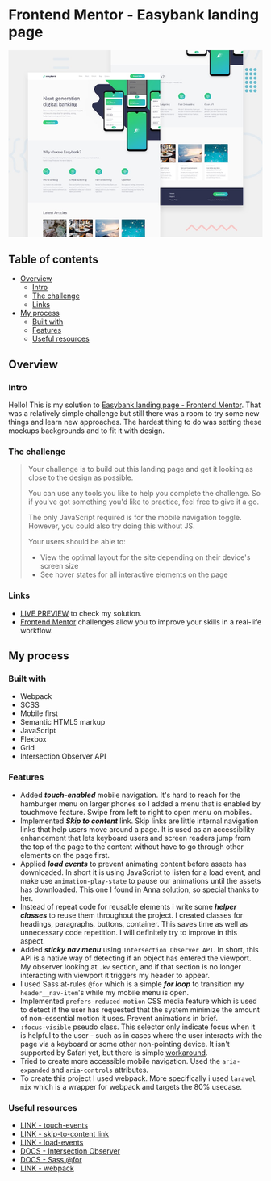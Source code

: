 # Frontend Mentor - Easybank landing page

![Design preview for the Easybank landing page coding challenge](./design/desktop-preview.jpg)

## Table of contents

- [Overview](#overview)
  - [Intro](#intro)
  - [The challenge](#the-challenge)
  - [Links](#links)
- [My process](#my-process)
  - [Built with](#built-with)
  - [Features](#features)
  - [Useful resources](#useful-resources)

## Overview

### Intro
Hello! This is my solution to [Easybank landing page - Frontend Mentor](https://www.frontendmentor.io/challenges/easybank-landing-page-WaUhkoDN). That was a relatively simple challenge but still there was a room to try some new things and learn new approaches. The hardest thing to do was setting these mockups backgrounds and to fit it with design. 


### The challenge

>Your challenge is to build out this landing page and get it looking as close to the design as possible.
>
>You can use any tools you like to help you complete the challenge. So if you've got something you'd like to practice, feel free to give it a go.
>
>The only JavaScript required is for the mobile navigation toggle. However, you could also try doing this without JS.
>
>Your users should be able to:
>- View the optimal layout for the site depending on their device's screen size
>- See hover states for all interactive elements on the page

### Links

- [LIVE PREVIEW](https://easybank-tediko.netlify.app/) to check my solution.
- [Frontend Mentor](https://www.frontendmentor.io) challenges allow you to improve your skills in a real-life workflow.

## My process

### Built with

 - Webpack
 - SCSS
 - Mobile first
 - Semantic HTML5 markup
 - JavaScript
 - Flexbox
 - Grid
 - Intersection Observer API

### Features

- Added ***touch-enabled*** mobile navigation. It's hard to reach for the hamburger menu on larger phones so I added a menu that is enabled by touchmove feature. Swipe from left to right to open menu on mobiles. 
- Implemented ***Skip to content*** link. Skip links are little internal navigation links that help users move around a page. It is used as an accessibility enhancement that lets keyboard users and screen readers jump from the top of the page to the content without have to go through other elements on the page first.
- Applied ***load events*** to prevent animating content before assets has downloaded. In short it is using JavaScript to listen for a load event, and make use `animation-play-state` to pause our animations until the assets has downloaded. This one I found in [Anna](https://www.frontendmentor.io/solutions/easybank-landing-page-grid-css-animations-js-scss-PC1gxE5Df) solution, so special thanks to her.
- Instead of repeat code for reusable elements i write some ***helper classes*** to reuse them throughout the project. I created classes for headings, paragraphs, buttons, container. This saves time as well as unnecessary code repetition. I will definitely try to improve in this aspect.
- Added ***sticky nav menu*** using `Intersection Observer API`. In short, this API is a native way of detecting if an object has entered the viewport. My observer looking at `.kv` section, and if that section is no longer interacting with viewport it triggers my header to appear.
- I used Sass at-rules `@for` which is a simple ***for loop*** to transition my `header__nav-item`'s while my mobile menu is open.
- Implemented `prefers-reduced-motion` CSS media feature which is used to detect if the user has requested that the system minimize the amount of non-essential motion it uses. Prevent animations in brief.
- `:focus-visible` pseudo class. This selector only indicate focus when it is helpful to the user - such as in cases where the user interacts with the page via a keyboard or some other non-pointing device. It isn't supported by Safari yet, but there is simple [workaround](https://stackoverflow.com/questions/31402576/enable-focus-only-on-keyboard-use-or-tab-press).
- Tried to create more accessible mobile navigation. Used the `aria-expanded` and `aria-controls` attributes.
- To create this project I used webpack. More specifically i used `laravel mix` which is a wrapper for webpack and targets the 80% usecase.

### Useful resources
 
- [LINK - touch-events](https://flaviocopes.com/touch-events/)
- [LINK - skip-to-content link](https://css-tricks.com/how-to-create-a-skip-to-content-link/)
- [LINK - load-events](https://css-tricks.com/making-animations-wait/)
- [DOCS - Intersection Observer](https://developer.mozilla.org/en-US/docs/Web/API/Intersection_Observer_API)
- [DOCS - Sass @for](https://sass-lang.com/documentation/at-rules/control/for)
- [LINK - webpack](https://laravel-mix.com/docs/6.0/what-is-mix)